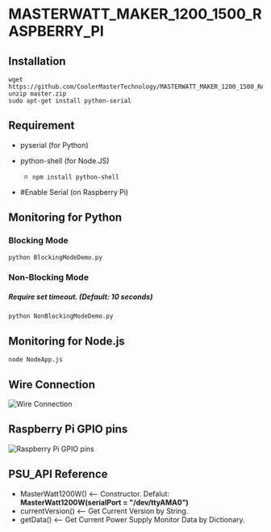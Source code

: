 # MASTERWATT_MAKER_1200_1500_RASPBERRY_PI

## Installation

```
wget https://github.com/CoolerMasterTechnology/MASTERWATT_MAKER_1200_1500_RASPBERRY_PI/archive/master.zip
unzip master.zip
sudo apt-get install python-serial
```
## Requirement
* pyserial (for Python)
* python-shell (for Node.JS)
  * ```npm install python-shell```

* #Enable Serial (on Raspberry Pi)

## Monitoring for Python
### Blocking Mode
```python BlockingModeDemo.py```  

### Non-Blocking Mode
##### Require set timeout. (Default: 10 seconds)  
```python NonBlockingModeDemo.py```


## Monitoring for Node.js
```node NodeApp.js```

## Wire Connection
![Wire Connection](https://raw.githubusercontent.com/CoolerMasterTechnology/MASTERWATT_MAKER_1200_1500_RASPBERRY_PI/master/Image/wire_connection.png)

## Raspberry Pi GPIO pins
![Raspberry Pi GPIO pins](https://cdn-images-1.medium.com/max/1000/1*QlSyHfcfNu4ePpNoNtKcZQ.jpeg)

## PSU_API Reference
* MasterWatt1200W()  <-- Constructor. Defalut: **MasterWatt1200W(serialPort = "/dev/ttyAMA0")**
* currentVersion()   <-- Get Current Version by String.
* getData()          <-- Get Current Power Supply Monitor Data by Dictionary.
